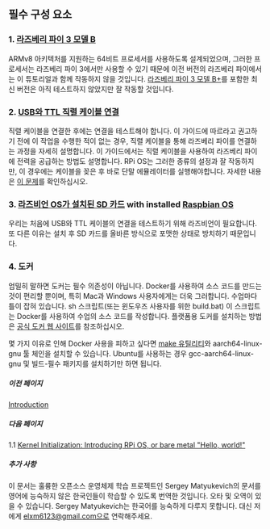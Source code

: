 ## 필수 구성 요소

### 1. [라즈베리 파이 3 모델 B](https://www.raspberrypi.org/products/raspberry-pi-3-model-b/)

ARMv8 아키텍처를 지원하는 64비트 프로세서를 사용하도록 설계되었으며, 그러한 프로세서는 라즈베리 파이 3에서만 사용할 수 있기 때문에 이전 버전의 라즈베리 파이에서는 이 튜토리얼과 함께 작동하지 않을 것입니다. [라즈베리 파이 3 모델 B+](https://www.raspberrypi.org/products/raspberry-pi-3-model-b-plus/)를 포함한 최신 버전은 아직 테스트하지 않았지만 잘 작동할 것입니다.

### 2. [USB와 TTL 직렬 케이블 연결](https://www.amazon.com/s/ref=nb_sb_noss_2?url=search-alias%3Daps&field-keywords=usb+to+ttl+serial+cable&rh=i%3Aaps%2Ck%3Ausb+to+ttl+serial+cable) 

직렬 케이블을 연결한 후에는 연결을 테스트해야 합니다. 이 가이드에 따르라고 권고하기 전에 이 작업을 수행한 적이 없는 경우, 직렬 케이블을 통해 라즈베리 파이를 연결하는 과정을 자세히 설명합니다. 이 가이드에서는 직렬 케이블을 사용하여 라즈베리 파이에 전력을 공급하는 방법도 설명합니다. RPi OS는 그러한 종류의 설정과 잘 작동하지만, 이 경우에는 케이블을 꽂은 후 바로 단말 에뮬레이터를 실행해야합니다. 자세한 내용은 [이 문제](https://github.com/s-matyukevich/raspberry-pi-os/issues/2)를 확인하십시오.

### 3. [라즈비언 OS가 설치된 SD 카드](https://www.raspberrypi.org/documentation/installation/sd-cards.md) with installed [Raspbian OS](https://www.raspberrypi.org/downloads/raspbian/)

우리는 처음에 USB와 TTL 케이블의 연결을 테스트하기 위해 라즈비언이 필요합니다. 또 다른 이유는 설치 후 SD 카드를 올바른 방식으로 포맷한 상태로 방치하기 때문입니다.

### 4. 도커

엄밀히 말하면 도커는 필수 의존성이 아닙니다. Docker를 사용하여 소스 코드를 만드는 것이 편리할 뿐이며, 특히 Mac과 Windows 사용자에게는 더욱 그러합니다. 수업마다 틀이 잡혀 있습니다. sh 스크립트(또는 윈도우즈 사용자를 위한 build.bat) 이 스크립트는 Docker를 사용하여 수업의 소스 코드를 작성합니다. 플랫폼용 도커를 설치하는 방법은 [공식 도커 웹 사이트](https://docs.docker.com/engine/installation/)를 참조하십시오.

몇 가지 이유로 인해 Docker 사용을 피하고 싶다면 [make 유틸리티](http://www.math.tau.ac.il/~danha/courses/software1/make-intro.html)와 aarch64-linux-gnu 툴 체인을 설치할 수 있습니다. Ubuntu를 사용하는 경우 gcc-aarch64-linux-gnu 및 빌드-필수 패키지를 설치하기만 하면 됩니다.

##### 이전 페이지

[Introduction](../ko/Introduction.md)

##### 다음 페이지

1.1 [Kernel Initialization: Introducing RPi OS, or bare metal "Hello, world!"](../lesson01/rpi-os.md)

##### 추가 사항

이 문서는 훌륭한 오픈소스 운영체제 학습 프로젝트인 Sergey Matyukevich의 문서를 영어에 능숙하지 않은 한국인들이 학습할 수 있도록 번역한 것입니다. 오타 및 오역이 있을 수 있습니다. Sergey Matyukevich는 한국어를 능숙하게 다루지 못합니다. 대신 저에게 elxm6123@gmail.com으로 연락해주세요.
